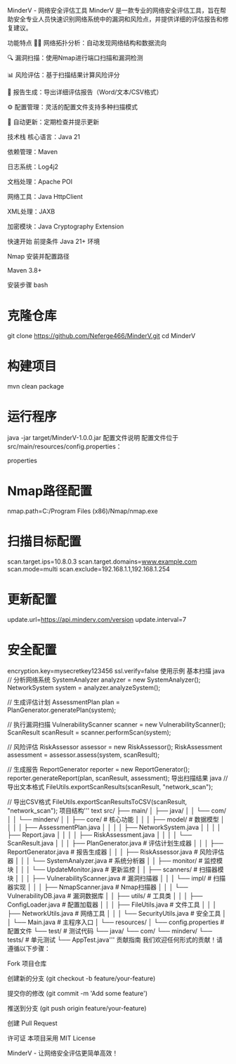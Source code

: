 MinderV - 网络安全评估工具
MinderV 是一款专业的网络安全评估工具，旨在帮助安全专业人员快速识别网络系统中的漏洞和风险点，并提供详细的评估报告和修复建议。

功能特点
🕵️‍♂️ 网络拓扑分析：自动发现网络结构和数据流向

🔍 漏洞扫描：使用Nmap进行端口扫描和漏洞检测

📊 风险评估：基于扫描结果计算风险评分

📄 报告生成：导出详细评估报告（Word/文本/CSV格式）

⚙️ 配置管理：灵活的配置文件支持多种扫描模式

🔄 自动更新：定期检查并提示更新

技术栈
核心语言：Java 21

依赖管理：Maven

日志系统：Log4j2

文档处理：Apache POI

网络工具：Java HttpClient

XML处理：JAXB

加密模块：Java Cryptography Extension

快速开始
前提条件
Java 21+ 环境

Nmap 安装并配置路径

Maven 3.8+

安装步骤
bash
# 克隆仓库
git clone https://github.com/Neferge466/MinderV.git
cd MinderV

# 构建项目
mvn clean package

# 运行程序
java -jar target/MinderV-1.0.0.jar
配置文件说明
配置文件位于 src/main/resources/config.properties：

properties
# Nmap路径配置
nmap.path=C:/Program Files (x86)/Nmap/nmap.exe

# 扫描目标配置
scan.target.ips=10.8.0.3
scan.target.domains=www.example.com
scan.mode=multi
scan.exclude=192.168.1.1,192.168.1.254

# 更新配置
update.url=https://api.minderv.com/version
update.interval=7

# 安全配置
encryption.key=mysecretkey123456
ssl.verify=false
使用示例
基本扫描
java
// 分析网络系统
SystemAnalyzer analyzer = new SystemAnalyzer();
NetworkSystem system = analyzer.analyzeSystem();

// 生成评估计划
AssessmentPlan plan = PlanGenerator.generatePlan(system);

// 执行漏洞扫描
VulnerabilityScanner scanner = new VulnerabilityScanner();
ScanResult scanResult = scanner.performScan(system);

// 风险评估
RiskAssessor assessor = new RiskAssessor();
RiskAssessment assessment = assessor.assess(system, scanResult);

// 生成报告
ReportGenerator reporter = new ReportGenerator();
reporter.generateReport(plan, scanResult, assessment);
导出扫描结果
java
// 导出文本格式
FileUtils.exportScanResults(scanResult, "network_scan");

// 导出CSV格式
FileUtils.exportScanResultsToCSV(scanResult, "network_scan");
项目结构'''
text
src/
├── main/
│   ├── java/
│   │   └── com/
│   │       └── minderv/
│   │           ├── core/                   # 核心功能
│   │           │   ├── model/              # 数据模型
│   │           │   │   ├── AssessmentPlan.java
│   │           │   │   ├── NetworkSystem.java
│   │           │   │   ├── Report.java
│   │           │   │   ├── RiskAssessment.java
│   │           │   │   └── ScanResult.java
│   │           │   ├── PlanGenerator.java  # 评估计划生成器
│   │           │   ├── ReportGenerator.java # 报告生成器
│   │           │   ├── RiskAssessor.java   # 风险评估器
│   │           │   └── SystemAnalyzer.java # 系统分析器
│   │           ├── monitor/                # 监控模块
│   │           │   └── UpdateMonitor.java  # 更新监控
│   │           ├── scanners/               # 扫描器模块
│   │           │   ├── VulnerabilityScanner.java # 漏洞扫描器
│   │           │   └── impl/               # 扫描器实现
│   │           │       ├── NmapScanner.java # Nmap扫描器
│   │           │       └── VulnerabilityDB.java # 漏洞数据库
│   │           ├── utils/                  # 工具类
│   │           │   ├── ConfigLoader.java   # 配置加载器
│   │           │   ├── FileUtils.java      # 文件工具
│   │           │   ├── NetworkUtils.java   # 网络工具
│   │           │   └── SecurityUtils.java  # 安全工具
│   │           └── Main.java               # 主程序入口
│   └── resources/
│       └── config.properties               # 配置文件
└── test/                                   # 测试代码
    └── java/
        └── com/
            └── minderv/
                └── tests/                  # 单元测试
                    └── AppTest.java'''
贡献指南
我们欢迎任何形式的贡献！请遵循以下步骤：

Fork 项目仓库

创建新的分支 (git checkout -b feature/your-feature)

提交你的修改 (git commit -m 'Add some feature')

推送到分支 (git push origin feature/your-feature)

创建 Pull Request

许可证
本项目采用 MIT License

MinderV - 让网络安全评估更简单高效！
